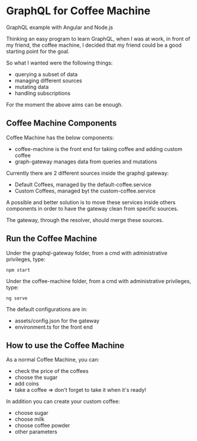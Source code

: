 # GraphQL for Coffee Machine

GraphQL example with Angular and Node.js

Thinking an easy program to learn GraphQL, when I was at work, in front of my friend, the coffee machine, I decided that my friend could be a good starting point for the goal.

So what I wanted were the following things:

- querying a subset of data
- managing different sources
- mutating data
- handling subscriptions

For the moment the above aims can be enough.

## Coffee Machine Components

Coffee Machine has the below components:

- coffee-machine is the front end for taking coffee and adding custom coffee
- graph-gateway manages data from queries and mutations

Currently there are 2 different sources inside the graphql gateway:

- Default Coffees, managed by the default-coffee.service
- Custom Coffees, managed byt the custom-coffee.service

A possible and better solution is to move these services inside others components in order to have the gateway clean from specific sources.

The gateway, through the resolver, should merge these sources.

## Run the Coffee Machine

Under the graphql-gateway folder, from a cmd with administrative privileges, type:

    npm start

Under the coffee-machine folder, from a cmd with administrative privileges, type:

    ng serve

The default configurations are in:

- assets/config.json for the gateway
- environment.ts for the front end

## How to use the Coffee Machine

As a normal Coffee Machine, you can:

- check the price of the coffees
- choose the sugar
- add coins
- take a coffee => don't forget to take it when it's ready!

In addition you can create your custom coffee:

- choose sugar
- choose milk
- choose coffee powder
- other parameters

